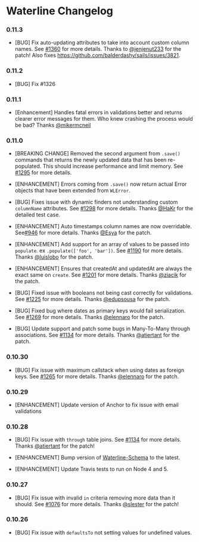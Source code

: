# Waterline Changelog

### 0.11.3

* [BUG] Fix auto-updating attributes to take into account custom column names. See [#1360](https://github.com/balderdashy/waterline/pull/1360) for more details. Thanks to [@jenjenut233](https://github.com/jenjenut233) for the patch!   Also fixes https://github.com/balderdashy/sails/issues/3821.

### 0.11.2

* [BUG] Fix #1326

### 0.11.1

* [Enhancement] Handles fatal errors in validations better and returns clearer error messages for them. Who knew crashing the process would be bad? Thanks [@mikermcneil](https://github.com/mikermcneil)

### 0.11.0

* [BREAKING CHANGE] Removed the second argument from `.save()` commands that returns the newly updated data that has been re-populated. This should increase performance and limit memory. See [#1295](https://github.com/balderdashy/waterline/pull/1295) for more details.

* [ENHANCEMENT] Errors coming from `.save()` now return actual Error objects that have been extended from `WLError`.

* [BUG] Fixes issue with dynamic finders not understanding custom `columnName` attributes. See [#1298](https://github.com/balderdashy/waterline/pull/1298) for more details. Thanks [@HaKr](https://github.com/HaKr) for the detailed test case.

* [ENHANCEMENT] Auto timestamps column names are now overridable. See[#946](https://github.com/balderdashy/waterline/pull/946) for more details. Thanks [@Esya](https://github.com/Esya) for the patch.

* [ENHANCEMENT] Add support for an array of values to be passed into `populate`. ex `.populate(['foo', 'bar'])`. See [#1190](https://github.com/balderdashy/waterline/pull/1190) for more details. Thanks [@luislobo](https://github.com/luislobo) for the patch.

* [ENHANCEMENT] Ensures that createdAt and updatedAt are always the exact same on `create`. See [#1201](https://github.com/balderdashy/waterline/pull/1201) for more details. Thanks [@ziacik](https://github.com/ziacik) for the patch.

* [BUG] Fixed issue with booleans not being cast correctly for validations. See [#1225](https://github.com/balderdashy/waterline/pull/1225) for more details. Thanks [@edupsousa](https://github.com/edupsousa) for the patch.

* [BUG] Fixed bug where dates as primary keys would fail serialization. See [#1269](https://github.com/balderdashy/waterline/pull/1269) for more details. Thanks [@elennaro](https://github.com/elennaro) for the patch.

* [BUG] Update support and patch some bugs in Many-To-Many through associations. See [#1134](https://github.com/balderdashy/waterline/pull/1134) for more details. Thanks [@atiertant](https://github.com/atiertant) for the patch.


### 0.10.30

* [BUG] Fix issue with maximum callstack when using dates as foreign keys. See [#1265](https://github.com/balderdashy/waterline/issues/1265) for more details. Thanks [@elennaro](https://github.com/elennaro) for the patch.

### 0.10.29

* [ENHANCEMENT] Update version of Anchor to fix issue with email validations

### 0.10.28

* [BUG] Fix issue with `through` table joins. See [#1134](https://github.com/balderdashy/waterline/pull/1134) for more details. Thanks [@atiertant](https://github.com/atiertant) for the patch!

* [ENHANCEMENT] Bump version of [Waterline-Schema](https://github.com/balderdashy/waterline-schema) to the latest.

* [ENHANCEMENT] Update Travis tests to run on Node 4 and 5.

### 0.10.27

* [BUG] Fix issue with invalid `in` criteria removing more data than it should. See [#1076](https://github.com/balderdashy/waterline/pull/1076) for more details. Thanks [@slester](https://github.com/slester) for the patch!

### 0.10.26

* [BUG] Fix issue with `defaultsTo` not setting values for undefined values.
